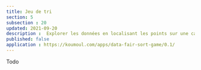 ```yaml
---
title: Jeu de tri
section: 5
subsection : 20
updated: 2021-09-20
description :  Explorer les données en localisant les points sur une carte.
published: false
application : https://koumoul.com/apps/data-fair-sort-game/0.1/
---
```


Todo
